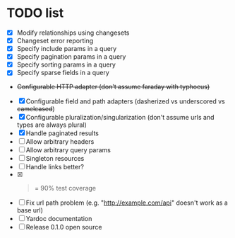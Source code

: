 # TODO list

* [x] Modify relationships using changesets
* [x] Changeset error reporting
* [x] Specify include params in a query
* [x] Specify pagination params in a query
* [x] Specify sorting params in a query
* [x] Specify sparse fields in a query
* ~~Configurable HTTP adapter (don't assume faraday with typhoeus)~~
* [x] Configurable field and path adapters (dasherized vs underscored vs ~~camelcased~~)
* [x] Configurable pluralization/singularization (don't assume urls and types are always plural)
* [x] Handle paginated results
* [ ] Allow arbitrary headers
* [ ] Allow arbitrary query params
* [ ] Singleton resources
* [ ] Handle links better?
* [x] >= 90% test coverage
* [ ] Fix url path problem (e.g. "http://example.com/api" doesn't work as a base url)
* [ ] Yardoc documentation
* [ ] Release 0.1.0 open source
